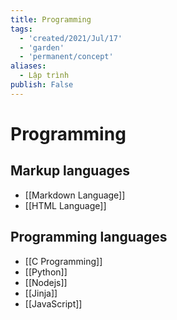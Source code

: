 ```yaml
---
title: Programming
tags:
  - 'created/2021/Jul/17'
  - 'garden'
  - 'permanent/concept'
aliases:
  - Lập trình
publish: False
---
```

# Programming

## Markup languages
- [[Markdown Language]]
- [[HTML Language]]

## Programming languages
- [[C Programming]]
- [[Python]]
- [[Nodejs]]
- [[Jinja]]
- [[JavaScript]]

